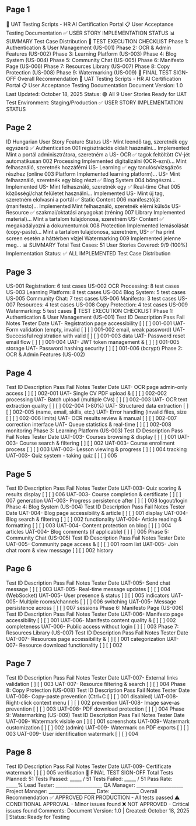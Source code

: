 ## Page 1

🧪 UAT Testing Scripts - HR AI Certification Portal
📋 User Acceptance Testing Documentation
✅ USER STORY IMPLEMENTATION STATUS
📊 SUMMARY
Test Case Distribution
🧪 TEST EXECUTION CHECKLIST
Phase 1: Authentication & User Management (US-001)
Phase 2: OCR & Admin Features (US-002)
Phase 3: Learning Platform (US-003)
Phase 4: Blog System (US-004)
Phase 5: Community Chat (US-005)
Phase 6: Manifesto Page (US-006)
Phase 7: Resources Library (US-007)
Phase 8: Copy Protection (US-008)
Phase 9: Watermarking (US-009)
📝 FINAL TEST SIGN-OFF
Overall Recommendation
🧪
UAT Testing Scripts - HR AI
Certification Portal
📋
User Acceptance Testing
Documentation
Document Version: 1.0
Last Updated: October 18, 2025
Status: 🟢 All 9 User Stories Ready for UAT
Test Environment: Staging/Production
✅
USER STORY IMPLEMENTATION
STATUS

## Page 2

ID Hungarian User Story Feature Status
US- Mint leendő tag, szeretnék egy egyszerű ✅
Authentication
001 regisztrációs oldalt használni... Implemented
Mint a portál adminisztrátora, szeretném a
US- OCR ✅
tagok feltöltött CV-jét automatikusan
002 Processing Implemented
digitalizálni (OCR-ezni)...
Mint felhasználó, szeretnék hozzáférni
US- Learning ✅
egy tanulós/vizsgázós részhez (online
003 Platform Implemented
learning platform)...
US- Mint felhasználó, szeretnék egy blog részt ✅
Blog System
004 böngészni... Implemented
US- Mint felhasználó, szeretnék egy ✅
Real-time Chat
005 közösségi/chat felületet használni... Implemented
US- Mint új tag, szeretném elolvasni a portál ✅
Static Content
006 manifesztóját (manifesto)... Implemented
Mint felhasználó, szeretnék elérni külsős
US- Resource ✅
szakmai/oktatási anyagokat (tréning
007 Library Implemented
material)...
Mint a tartalom tulajdonosa, szeretném
US- Content ✅
megakadályozni a dokumentumok
008 Protection Implemented
lemásolását (copy-paste)...
Mint a tartalom tulajdonosa, szeretném,
US- ✅
ha print screen esetén a háttérben vízjel Watermarking
009 Implemented
jelenne meg...
📊
SUMMARY
Total Test Cases: 51
User Stories Covered: 9/9 (100%)
Implementation Status: ✅ ALL IMPLEMENTED
Test Case Distribution

## Page 3

US-001 Registration: 6 test cases
US-002 OCR Processing: 8 test cases
US-003 Learning Platform: 8 test cases
US-004 Blog System: 5 test cases
US-005 Community Chat: 7 test cases
US-006 Manifesto: 3 test cases
US-007 Resources: 4 test cases
US-008 Copy Protection: 4 test cases
US-009 Watermarking: 5 test cases
🧪
TEST EXECUTION CHECKLIST
Phase 1: Authentication & User Management
(US-001)
Test ID Description Pass Fail Notes Tester Date
UAT-
Registration page accessibility [ ] [ ]
001-001
UAT- Form validation (empty, invalid
[ ] [ ]
001-002 email, weak password)
UAT- Successful registration with valid
[ ] [ ]
001-003 data
UAT-
Password reset email flow [ ] [ ]
001-004
UAT- JWT token management &
[ ] [ ]
001-005 storage
UAT- Password hashing security
[ ] [ ]
001-006 (bcrypt)
Phase 2: OCR & Admin Features (US-002)

## Page 4

Test ID Description Pass Fail Notes Tester Date
UAT-
OCR page admin-only access [ ] [ ]
002-001
UAT- Single CV PDF upload &
[ ] [ ]
002-002 processing
UAT-
Batch upload (multiple CVs) [ ] [ ]
002-003
UAT- OCR text extraction quality
[ ] [ ]
002-004 (>80%)
UAT- Structured data extraction
[ ] [ ]
002-005 (name, email, skills, etc.)
UAT- Error handling (invalid files, size
[ ] [ ]
002-006 limits)
UAT- OCR results review & manual
[ ] [ ]
002-007 correction interface
UAT- Queue statistics & real-time
[ ] [ ]
002-008 monitoring
Phase 3: Learning Platform (US-003)
Test ID Description Pass Fail Notes Tester Date
UAT-003-
Courses browsing & display [ ] [ ]
001
UAT-003-
Course search & filtering [ ] [ ]
002
UAT-003-
Course enrollment process [ ] [ ]
003
UAT-003- Lesson viewing & progress
[ ] [ ]
004 tracking
UAT-003-
Quiz system - taking quiz [ ] [ ]
005

## Page 5

Test ID Description Pass Fail Notes Tester Date
UAT-003-
Quiz scoring & results display [ ] [ ]
006
UAT-003- Course completion & certificate
[ ] [ ]
007 generation
UAT-003- Progress persistence after
[ ] [ ]
008 logout/login
Phase 4: Blog System (US-004)
Test ID Description Pass Fail Notes Tester Date
UAT-004- Blog page accessibility & article
[ ] [ ]
001 display
UAT-004- Blog search & filtering
[ ] [ ]
002 functionality
UAT-004-
Article reading & formatting [ ] [ ]
003
UAT-004- Content protection on blog
[ ] [ ]
004 articles
UAT-004-
Blog comments (if applicable) [ ] [ ]
005
Phase 5: Community Chat (US-005)
Test ID Description Pass Fail Notes Tester Date
UAT-005- Community page access &
[ ] [ ]
001 room list
UAT-005- Join chat room & view message
[ ] [ ]
002 history

## Page 6

Test ID Description Pass Fail Notes Tester Date
UAT-005-
Send chat message [ ] [ ]
003
UAT-005- Real-time message updates
[ ] [ ]
004 (WebSocket)
UAT-005- User presence & status
[ ] [ ]
005 indicators
UAT-005- Multiple rooms/channels
[ ] [ ]
006 switching
UAT-005- Message persistence across
[ ] [ ]
007 sessions
Phase 6: Manifesto Page (US-006)
Test ID Description Pass Fail Notes Tester Date
UAT-006-
Manifesto page accessibility [ ] [ ]
001
UAT-006- Manifesto content quality &
[ ] [ ]
002 completeness
UAT-006-
Public access without login [ ] [ ]
003
Phase 7: Resources Library (US-007)
Test ID Description Pass Fail Notes Tester Date
UAT-007- Resources page accessibility &
[ ] [ ]
001 categorization
UAT-007-
Resource download functionality [ ] [ ]
002

## Page 7

Test ID Description Pass Fail Notes Tester Date
UAT-007-
External links validation [ ] [ ]
003
UAT-007-
Resource filtering & search [ ] [ ]
004
Phase 8: Copy Protection (US-008)
Test ID Description Pass Fail Notes Tester Date
UAT-008- Copy-paste prevention (Ctrl+C
[ ] [ ]
001 disabled)
UAT-008- Right-click context menu
[ ] [ ]
002 prevention
UAT-008-
Image save-as prevention [ ] [ ]
003
UAT-008-
PDF download protection [ ] [ ]
004
Phase 9: Watermarking (US-009)
Test ID Description Pass Fail Notes Tester Date
UAT-009- Watermark visible on
[ ] [ ]
001 screenshots
UAT-009- Watermark customization
[ ] [ ]
002 (admin)
UAT-009-
Watermark on PDF exports [ ] [ ]
003
UAT-009-
User identification watermark [ ] [ ]
004

## Page 8

Test ID Description Pass Fail Notes Tester Date
UAT-009- Certificate watermark
[ ] [ ]
005 verification
📝
FINAL TEST SIGN-OFF
Total Tests Planned: 51
Tests Passed: _____ / 51
Tests Failed: _____ / 51
Pass Rate: _____%
Lead Tester: ____________________
QA Manager: ____________________
Project Manager: ____________________
Date: ____________
Overall Recommendation
✅ APPROVED FOR PRODUCTION - All tests passed
⚠ CONDITIONAL APPROVAL - Minor issues found
❌ NOT APPROVED - Critical issues found
Comments:
Document Version: 1.0 | Created: October 18, 2025 | Status: Ready for Testing

